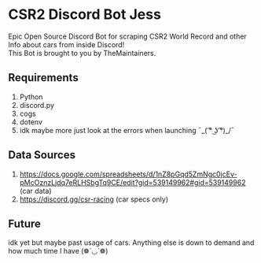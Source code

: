 # CSR2 Discord Bot Jess
Epic Open Source Discord Bot for scraping CSR2 World Record and other Info about cars from inside Discord!<br>
This Bot is brought to you by TheMaintainers.<br>

## Requirements
1. Python
2. discord.py
3. cogs
4. dotenv
5. idk maybe more just look at the errors when launching ¯\_( ͡° ͜ʖ ͡°)_/¯

## Data Sources
1. https://docs.google.com/spreadsheets/d/1nZ8pGqd5ZmNgc0jcEv-pMcOznzLjdq7eRLHSbgTq9CE/edit?gid=539149962#gid=539149962 (car data)
2. https://discord.gg/csr-racing (car specs only)

## Future
idk yet but maybe past usage of cars. Anything else is down to demand and how much time I have (❁´◡`❁)
